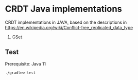 # CRDT Java implementations


CRDT implementations in JAVA, based on the descriptions in https://en.wikipedia.org/wiki/Conflict-free_replicated_data_type

1. GSet


## Test

Prerequisite: Java 11

```shell
./gradlew test  
```